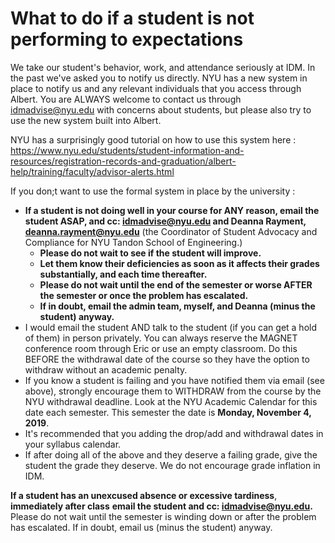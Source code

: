# What to do if a student is not performing to expectations

We take our student's behavior, work, and attendance seriously at IDM. In the past we've asked you to notify us directly. NYU has a new system in place to notify us and any relevant individuals that you access through Albert. You are ALWAYS welcome to contact us through idmadvise@nyu.edu with concerns about students, but please also try to use the new system built into Albert. 

NYU has a surprisingly good tutorial on how to use this system here : https://www.nyu.edu/students/student-information-and-resources/registration-records-and-graduation/albert-help/training/faculty/advisor-alerts.html

If you don;t want to use the formal system in place by the university : 

* **If a student is not doing well in your course for ANY reason, email the student ASAP, and cc: idmadvise@nyu.edu and Deanna Rayment, deanna.rayment@nyu.edu** (the Coordinator of Student Advocacy and Compliance for NYU Tandon School of Engineering.)
  * **Please do not wait to see if the student will improve.** 
  * **Let them know their deficiencies as soon as it affects their grades substantially, and each time thereafter.**
  * **Please do not wait until the end of the semester or worse AFTER the semester or once the problem has escalated.** 
  * **If in doubt, email the admin team, myself, and Deanna \(minus the student\) anyway.**
* I would email the student AND talk to the student \(if you can get a hold of them\) in person privately. You can always reserve the MAGNET conference room through Eric or use an empty classroom. Do this BEFORE the withdrawal date of the course so they have the option to withdraw without an academic penalty.
* If you know a student is failing and you have notified them via email \(see above\), strongly encourage them to WITHDRAW from the course by the NYU withdrawal deadline. Look at the NYU Academic Calendar for this date each semester. This semester the date is **Monday, November 4, 2019**.
* It's recommended that you adding the drop/add and withdrawal dates in your syllabus calendar.
* If after doing all of the above and they deserve a failing grade, give the student the grade they deserve. We do not encourage grade inflation in IDM.

**If a student has an unexcused absence or excessive tardiness**, **immediately after class** **email the student and cc: idmadvise@nyu.edu.** Please do not wait until the semester is winding down or after the problem has escalated. If in doubt, email us \(minus the student\) anyway.
